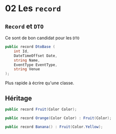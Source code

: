 # 02 Les `record`

## `Record` et `DTO`

Ce sont de bon candidat pour les `DTO`

```cs
public record DtoBase (
    int Id, 
    DateTimeOffset Date, 
    string Name, 
    EventType EventType, 
    string Venue
);
```

Plus rapide à écrire qu'une classe.

## Héritage

```cs
public record Fruit(Color Color);

public record Orange(Color Color) : Fruit(Color);

public record Banana() : Fruit(Color.Yellow);
```

